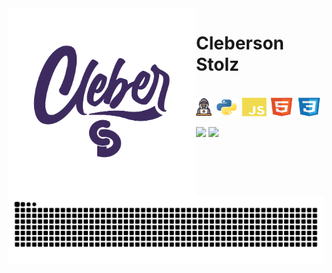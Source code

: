 
<img align="left" src="https://github.com/Cleberstolz/Cleberstolz/blob/main/png%20escuro%20c%C3%B3pia.png" width="300"/>

<div>
  <h1> Cleberson Stolz </h1>
</div>

<div style="display: inline_block"><br>
  <img align="center" alt="Cleber-Hacker" height="28" width="25" src="https://github.com/Cleberstolz/Cleberstolz/blob/main/hacker.png">
  <img align="center" alt="Cleber-Python" height="30" width="40" src="https://raw.githubusercontent.com/devicons/devicon/master/icons/python/python-original.svg">
  <img align="center" alt="Cleber-Js" height="30" width="40" src="https://raw.githubusercontent.com/devicons/devicon/master/icons/javascript/javascript-plain.svg"> 
  <img align="center" alt="Cleber-HTML" height="30" width="40" src="https://raw.githubusercontent.com/devicons/devicon/master/icons/html5/html5-original.svg">
  <img align="center" alt="Cleber-CSS" height="30" width="40" src="https://raw.githubusercontent.com/devicons/devicon/master/icons/css3/css3-original.svg">
</div>
<br>
<div>
   <a href="https://www.linkedin.com/in/cleberson-stolz-8908701b3/" target="_blank"><img src="https://img.shields.io/badge/LinkedIn-0077B5?style=for-the-badge&logo=linkedin&logoColor=white" target="_blank"></a>
   <a href="https://instagram.com/cleberstolz.me" target="_blank"><img src="https://img.shields.io/badge/-Instagram-%23E4405F?style=for-the-badge&logo=instagram&logoColor=white" target="_blank"></a>
</div>

![Snake animation](https://github.com/cleberstolz/cleberstolz/blob/output/github-contribution-grid-snake.svg)

</body>
